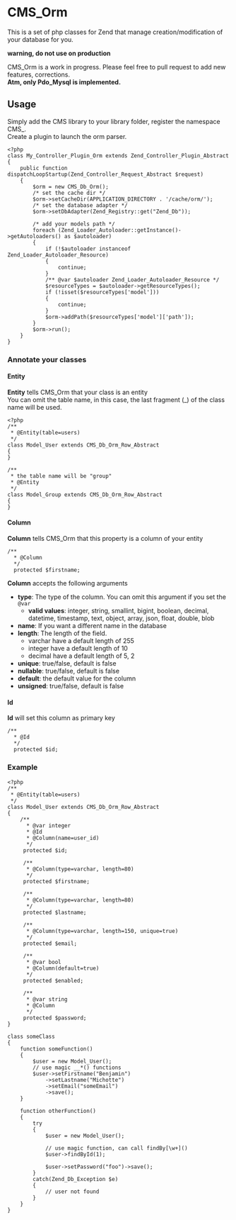 # CMS_Orm #

This is a set of php classes for Zend that manage creation/modification of your database for you.

__warning, do not use on production__

CMS_Orm is a work in progress. Please feel free to pull request to add new features, corrections.  
__Atm, only Pdo_Mysql is implemented.__  

## Usage ##

Simply add the CMS library to your library folder, register the namespace CMS_.  
Create a plugin to launch the orm parser. 

```
<?php
class My_Controller_Plugin_Orm extends Zend_Controller_Plugin_Abstract
{
    public function dispatchLoopStartup(Zend_Controller_Request_Abstract $request)
    {
        $orm = new CMS_Db_Orm();
        /* set the cache dir */
        $orm->setCacheDir(APPLICATION_DIRECTORY . '/cache/orm/');
        /* set the database adapter */
        $orm->setDbAdapter(Zend_Registry::get("Zend_Db"));

        /* add your models path */
        foreach (Zend_Loader_Autoloader::getInstance()->getAutoloaders() as $autoloader)
        {
            if (!$autoloader instanceof Zend_Loader_Autoloader_Resource)
            {
                continue;
            }
            /** @var $autoloader Zend_Loader_Autoloader_Resource */
            $resourceTypes = $autoloader->getResourceTypes();
            if (!isset($resourceTypes['model']))
            {
                continue;
            }
            $orm->addPath($resourceTypes['model']['path']);
        }
        $orm->run();
    }
}
```

### Annotate your classes ###

#### Entity ####
__Entity__ tells CMS_Orm that your class is an entity  
You can omit the table name, in this case, the last fragment (_) of the class name will be used.
```
<?php
/**
 * @Entity(table=users)
 */
class Model_User extends CMS_Db_Orm_Row_Abstract
{
}

/**
 * the table name will be "group"
 * @Entity
 */
class Model_Group extends CMS_Db_Orm_Row_Abstract
{
}

```

#### Column ####
__Column__ tells CMS_Orm that this property is a column of your entity
```
/**
  * @Column
  */    
  protected $firstname;
```

__Column__ accepts the following arguments
* __type__: The type of the column. You can omit this argument if you set the ```@var``` 
  * __valid values__: integer, string, smallint, bigint, boolean, decimal, datetime, timestamp, text, object, array, json, float, double, blob
* __name__: If you want a different name in the database
* __length__: The length of the field. 
  * varchar have a default length of 255
  * integer have a default length of 10
  * decimal have a default length of 5, 2
* __unique__: true/false, default is false
* __nullable__: true/false, default is false
* __default__: the default value for the column
* __unsigned__: true/false, default is false

#### Id ####
__Id__ will set this column as primary key
```
/**
  * @Id
  */    
  protected $id;
```

### Example ###
```
<?php
/**
 * @Entity(table=users)
 */
class Model_User extends CMS_Db_Orm_Row_Abstract
{
    /**
      * @var integer
      * @Id
      * @Column(name=user_id)
      */
     protected $id;

     /**
      * @Column(type=varchar, length=80)
      */
     protected $firstname;

     /**
      * @Column(type=varchar, length=80)
      */
     protected $lastname;

     /**
      * @Column(type=varchar, length=150, unique=true)
      */
     protected $email;

     /**
      * @var bool
      * @Column(default=true)
      */
     protected $enabled;

     /**
      * @var string
      * @Column
      */
     protected $password;
}

class someClass
{
    function someFunction()
    {
        $user = new Model_User();
        // use magic __*() functions
        $user->setFirstname("Benjamin")
            ->setLastname("Michotte")
            ->setEmail("someEmail")
            ->save();        
    }
    
    function otherFunction()
    {
        try
        {
            $user = new Model_User();
            
            // use magic function, can call findBy[\w+]()
            $user->findById(1);
            
            $user->setPassword("foo")->save();
        }
        catch(Zend_Db_Exception $e)
        {
            // user not found
        }
    }
}
```

